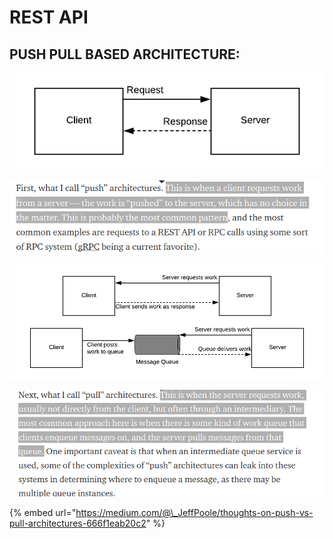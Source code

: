 # REST API

## PUSH PULL BASED ARCHITECTURE:

![](../.gitbook/assets/image%20%2822%29.png)

![](../.gitbook/assets/image%20%28130%29.png)

![](../.gitbook/assets/image%20%2835%29.png)

![](../.gitbook/assets/image%20%28100%29.png)

{% embed url="https://medium.com/@\_JeffPoole/thoughts-on-push-vs-pull-architectures-666f1eab20c2" %}



